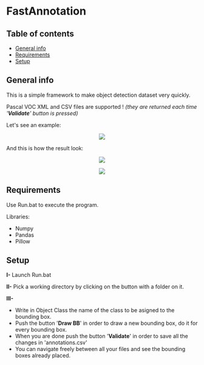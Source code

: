 # FastAnnotation

## Table of contents
* [General info](#general-info)
* [Requirements](#requirements)
* [Setup](#setup)

## General info

This is a simple framework to make object detection dataset very quickly.

Pascal VOC XML and CSV files are supported ! *(they are returned each time '**Validate**' button is pressed)*

Let's see an example:

<p align="center">
<img src="https://user-images.githubusercontent.com/65224852/151023217-d429bca1-6ff7-407d-b805-455dd2cab384.PNG">
</p>

And this is how the result look:

<p align="center">
<img src="https://user-images.githubusercontent.com/65224852/151023589-bdbdf776-0396-4891-8254-e62636e5e1d2.PNG">
</p>

<p align="center">
<img src="https://user-images.githubusercontent.com/65224852/151024255-47d25847-9b00-4de4-b851-5e7874b48af8.PNG">
</p>

## Requirements

Use Run.bat to execute the program.

Libraries:
* Numpy
* Pandas
* Pillow

## Setup

**I-** Launch Run.bat

**II-** Pick a working directory by clicking on the button with a folder on it.

**III-**
* Write in Object Class the name of the class to be asigned to the bounding box.
* Push the button '**Draw BB**' in order to draw a new bounding box, do it for every bounding box.
* When you are done push the button '**Validate**' in order to save all the changes in 'annotations.csv'
* You can navigate freely between all your files and see the bounding boxes already placed.
